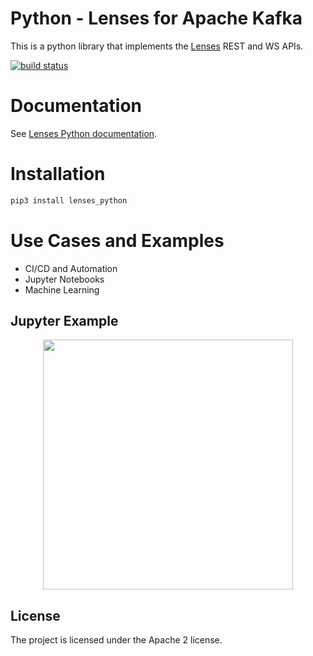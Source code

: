 # Python - Lenses for Apache Kafka

This is a python library that implements the [Lenses](http://www.landoop.com/kafka-lenses) REST and WS APIs.

[![build status](https://img.shields.io/travis/Landoop/lenses-python/dev.svg?style=flat-square)](https://travis-ci.org/Landoop/lenses-python)

# Documentation

See [Lenses Python documentation](https://lenses.stream/dev/python-lib/).

# Installation

```bash
pip3 install lenses_python
```

# Use Cases and Examples

* CI/CD and Automation
* Jupyter Notebooks
* Machine Learning

## Jupyter Example

<p align="center">
  <img src="https://pbs.twimg.com/media/DbeXsAZXcAAw8uy.jpg" width="400"/>
</p>

## License

The project is licensed under the Apache 2 license.
